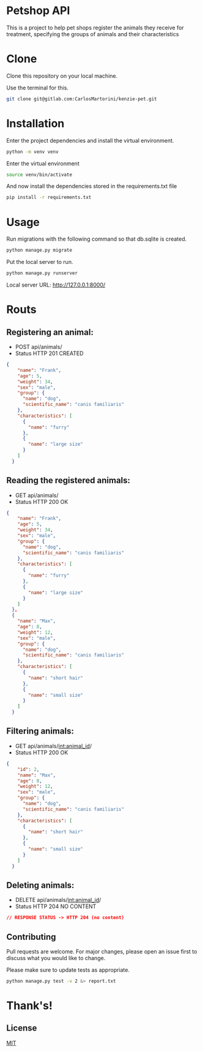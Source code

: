 # Petshop API

This is a project to help pet shops register the animals they receive for treatment, specifying the groups of animals and their characteristics

# Clone

Clone this repository on your local machine. 

Use the terminal for this.

```bash
git clone git@gitlab.com:CarlosMartorini/kenzie-pet.git
```

# Installation

Enter the project dependencies and install the virtual environment.

```bash
python -m venv venv
```

Enter the virtual environment

```bash
source venv/bin/activate
```

And now install the dependencies stored in the requirements.txt file

```bash
pip install -r requirements.txt
```

# Usage

Run migrations with the following command so that db.sqlite is created.

```bash
python manage.py migrate
```

Put the local server to run.

```bash
python manage.py runserver
```

Local server URL: http://127.0.0.1:8000/

# Routs

## Registering an animal:

- POST api/animals/
- Status HTTP 201 CREATED

```JSON
{
    "name": "Frank",
    "age": 5,
    "weight": 34,
    "sex": "male",
    "group": {
      "name": "dog",
      "scientific_name": "canis familiaris"
    },
    "characteristics": [
      {
        "name": "furry"
      },
      {
        "name": "large size"
      }
    ]
  }
```

## Reading the registered animals:

- GET api/animals/
- Status HTTP 200 OK

```JSON
{
    "name": "Frank",
    "age": 5,
    "weight": 34,
    "sex": "male",
    "group": {
      "name": "dog",
      "scientific_name": "canis familiaris"
    },
    "characteristics": [
      {
        "name": "furry"
      },
      {
        "name": "large size"
      }
    ]
  },
  {
    "name": "Max",
    "age": 8,
    "weight": 12,
    "sex": "male",
    "group": {
      "name": "dog",
      "scientific_name": "canis familiaris"
    },
    "characteristics": [
      {
        "name": "short hair"
      },
      {
        "name": "small size"
      }
    ]
  }
```

## Filtering animals:

- GET api/animals/<int:animal_id>/
- Status HTTP 200 OK

```JSON
{
    "id": 2,
    "name": "Max",
    "age": 8,
    "weight": 12,
    "sex": "male",
    "group": {
      "name": "dog",
      "scientific_name": "canis familiaris"
    },
    "characteristics": [
      {
        "name": "short hair"
      },
      {
        "name": "small size"
      }
    ]
  }
```

## Deleting animals:

- DELETE api/animals/<int:animal_id>/
- Status HTTP 204 NO CONTENT

```JSON
// RESPONSE STATUS -> HTTP 204 (no content)
```

## Contributing
Pull requests are welcome. For major changes, please open an issue first to discuss what you would like to change.

Please make sure to update tests as appropriate.

```bash
python manage.py test -v 2 &> report.txt
```

# Thank's!

## License
[MIT](https://choosealicense.com/licenses/mit/)
